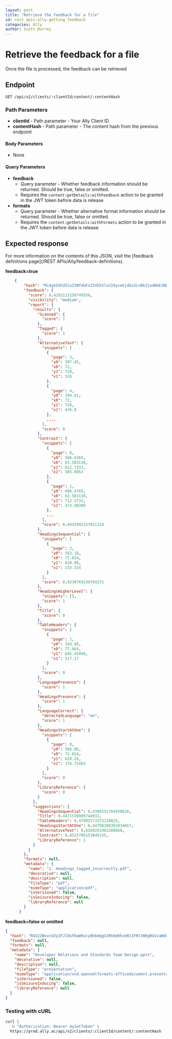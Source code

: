 ```yaml
---
layout: post
title: "Retrieve the feedback for a file"
id: rest_apis-ally-getting_feedback
categories: Ally
author: Scott Hurrey
---
```


# Retrieve the feedback for a file

Once the file is processed, the feedback can be retrieved

## Endpoint

```http
GET /api/v2/clients/:clientId/content/:contentHash
```

### Path Parameters

- **clientId** - Path parameter - Your Ally Client ID
- **contentHash** - Path parameter - The content hash from the previous endpoint

#### Body Parameters

- None

#### Query Parameters

- **feedback**
  - Query parameter - Whether feedback information should be returned. Should be true, false or omitted.
  - Requires the `content:getDetails:withFeedback` action to be granted in the JWT token before data is release
- **formats**
  - Query parameter - Whether alternative format information should be returned. Should be true, false or omitted.
  - Requires the `content:getDetails:withFormats` action to be granted in the JWT token before data is release

## Expected response

For more information on the contents of this JSON, visit the [feedback definitions page](/REST APIs/Ally/feedback-definitions).

**feedback=true**

```json
    {
        "hash": "Mi4gSGVhZGluZ3NfdGFnZ2VkX2luY29ycmVjdGx5LnBkZjo4NkE3NEJGOTUxRDA2NEM4Qzk1ODUyMDI0NEQ0REJBNkM4RDdGRjJCOmFwcGxpY2F0aW9uL3BkZg==",
        "feedback": {
          "score": 0.4292113158749556,
          "visibility": "medium",
          "report": {
            "results": {
              "Scanned": {
                "score": 1
              },
              "Tagged": {
                "score": 1
              },
              "AlternativeText": {
                "snippets": [
                  {
                    "page": 3,
                    "y0": 397.45,
                    "x0": 72,
                    "y1": 720,
                    "x1": 526
                  },
                  {
                    "page": 4,
                    "y0": 394.81,
                    "x0": 72,
                    "y1": 720,
                    "x1": 476.8
                  },
                  ....
                ],
                "score": 0
              },
              "Contrast": {
                "snippets": [
                  {
                    "page": 0,
                    "y0": 588.6369,
                    "x0": 63.583138,
                    "y1": 612.7333,
                    "x1": 385.0053
                  },
                  {
                    "page": 1,
                    "y0": 688.4769,
                    "x0": 63.583138,
                    "y1": 712.5733,
                    "x1": 473.90308
                  },
                  ...
                ],
                "score": 0.9442992157651318
              },
              "HeadingsSequential": {
                "snippets": [
                  {
                    "page": 2,
                    "y0": 583.18,
                    "x0": 72.024,
                    "y1": 620.98,
                    "x1": 233.324
                  }
                ],
                "score": 0.9230769230769231
              },
              "HeadingsHigherLevel": {
                "snippets": [],
                "score": 1
              },
              "Title": {
                "score": 0
              },
              "TableHeaders": {
                "snippets": [
                  {
                    "page": 1,
                    "y0": 344.09,
                    "x0": 77.664,
                    "y1": 645.45996,
                    "x1": 517.17
                  }
                ],
                "score": 0
              },
              "LanguagePresence": {
                "score": 1
              },
              "HeadingsPresence": {
                "score": 1
              },
              "LanguageCorrect": {
                "detectedLanguage": "en",
                "score": 1
              },
              "HeadingsStartAtOne": {
                "snippets": [
                  {
                    "page": 0,
                    "y0": 586.06,
                    "x0": 72.024,
                    "y1": 620.26,
                    "x1": 376.75403
                  }
                ],
                "score": 0
              },
              "LibraryReference": {
                "score": 0
              }
            },
            "suggestions": {
              "HeadingsSequential": 0.4306552764930626,
              "Title": 0.4471530009744932,
              "TableHeaders": 0.47092573373138025,
              "HeadingsStartAtOne": 0.44798280391034667,
              "AlternativeText": 0.6169261962288668,
              "Contrast": 0.4515796153846155,
              "LibraryReference": 1
            }
          }
        },
        "formats": null,
        "metadata": {
          "name": "2. Headings_tagged_incorrectly.pdf",
          "decorative": null,
          "description": null,
          "fileType": "pdf",
          "mimeType": "application/pdf",
          "isVersioned": false,
          "isSeizureInducing": false,
          "libraryReference": null
        }
      }
```

**feedback=false or omitted**

```json
{
  "hash": "RGV2ZWxvcGVyIFJlbGF0aW9ucyBhbmQgU3RhbmRhcmRzIFRlYW0gRGVzaWduLnBwdHg6Qz",
  "feedback": null,
  "formats": null,
  "metadata": {
    "name": "Developer Relations and Standards Team Design.pptx",
    "decorative": null,
    "description": null,
    "fileType": "presentation",
    "mimeType": "application/vnd.openxmlformats-officedocument.presentationml.presentation",
    "isVersioned": false,
    "isSeizureInducing": false,
    "libraryReference": null
  }
}
```

### Testing with cURL

```bash
curl \
  -H "Authorization: Bearer myJwtToken" \
  https://prod.ally.ac/api/v2/clients/:clientId/content/:contentHash
```
